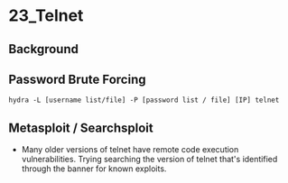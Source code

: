 # 23\_Telnet

## Background

## Password Brute Forcing

```text
hydra -L [username list/file] -P [password list / file] [IP] telnet
```

## Metasploit / Searchsploit

* Many older versions of telnet have remote code execution vulnerabilities.  Trying searching the version of telnet that's identified through the banner for known exploits.


